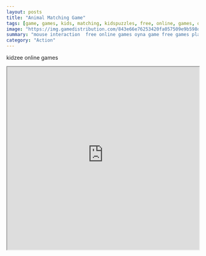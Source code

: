 ```yaml
---
layout: posts
title: "Animal Matching Game"
tags: [game, games, kids, matching, kidspuzzles, free, online, games, oyna, game, free, games, play, play, games]
image: "https://img.gamedistribution.com/843e66e76253420fa057509e9b598dbd.jpg"
summary: "mouse interaction  free online games oyna game free games play play games"
category: "Action"
---
```


kidzee online games

<iframe width="100%" height="480px;" src="https://flash.gamedistribution.com?game=843e66e76253420fa057509e9b598dbd"></iframe>